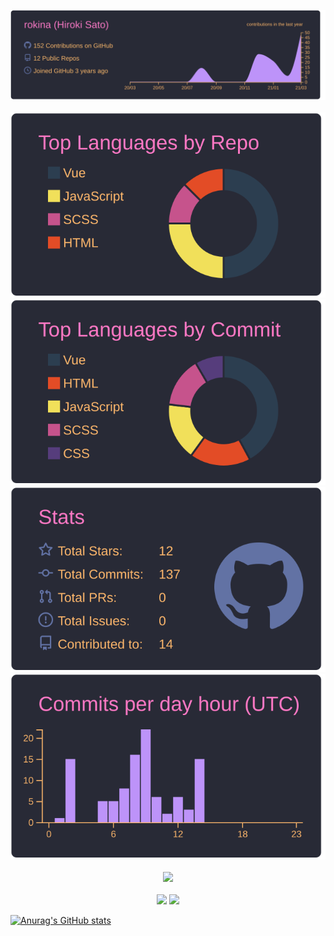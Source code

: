 <p align = "center">
  <img src="https://raw.githubusercontent.com/rokina/rokina/main/profile-summary-card-output/dracula/0-profile-details.svg"><br><br>
  <img src="https://raw.githubusercontent.com/rokina/rokina/main/profile-summary-card-output/dracula/1-repos-per-language.svg">
  <img src="https://raw.githubusercontent.com/rokina/rokina/main/profile-summary-card-output/dracula/2-most-commit-language.svg">
  <img src="https://raw.githubusercontent.com/rokina/rokina/main/profile-summary-card-output/dracula/3-stats.svg">
  <img src="https://raw.githubusercontent.com/rokina/rokina/main/profile-summary-card-output/dracula/4-productive-time.svg"><br><br>
  <img src="https://github-profile-trophy.vercel.app/?username=rokina&theme=dracula&margin-w=7&no-frame=true"><br><br>
  <img src="https://img.shields.io/github/last-commit/rokina/rokina/main?style=social">
  <img src="https://komarev.com/ghpvc/?username=rokina">
</p>

[![Anurag's GitHub stats](https://github-readme-stats.vercel.app/api?username=rokina&count_private=true&show_icons=true)](https://github.com/anuraghazra/github-readme-stats)
